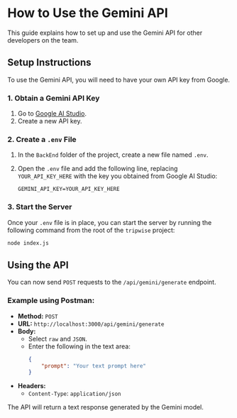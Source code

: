 # How to Use the Gemini API

This guide explains how to set up and use the Gemini API for other developers on the team.

## Setup Instructions

To use the Gemini API, you will need to have your own API key from Google.

### 1. Obtain a Gemini API Key

1.  Go to [Google AI Studio](https://aistudio.google.com/app/apikey).
2.  Create a new API key.

### 2. Create a `.env` File

1.  In the `BackEnd` folder of the project, create a new file named `.env`.
2.  Open the `.env` file and add the following line, replacing `YOUR_API_KEY_HERE` with the key you obtained from Google AI Studio:

    ```
    GEMINI_API_KEY=YOUR_API_KEY_HERE
    ```

### 3. Start the Server

Once your `.env` file is in place, you can start the server by running the following command from the root of the `tripwise` project:

```bash
node index.js
```

## Using the API

You can now send `POST` requests to the `/api/gemini/generate` endpoint.

### Example using Postman:

*   **Method:** `POST`
*   **URL:** `http://localhost:3000/api/gemini/generate`
*   **Body:**
    *   Select `raw` and `JSON`.
    *   Enter the following in the text area:
        ```json
        {
            "prompt": "Your text prompt here"
        }
        ```
*   **Headers:**
    *   `Content-Type`: `application/json`

The API will return a text response generated by the Gemini model.
